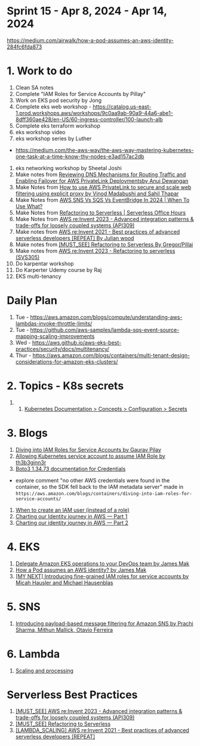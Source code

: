 <h1>Sprint 15 - Apr 8, 2024 - Apr 14, 2024</h1>

https://medium.com/airwalk/how-a-pod-assumes-an-aws-identity-284fc6fda873
# 1. Work to do

1. Clean SA notes
1. Complete "IAM Roles for Service Accounts by Pillay"
1. Work on EKS pod security by Jong
1. Complete eks web workshop - https://catalog.us-east-1.prod.workshops.aws/workshops/9c0aa9ab-90a9-44a6-abe1-8dff360ae428/en-US/60-ingress-controller/100-launch-alb
1. Complete eks terraform workshop
1. eks workshop video
1. eks workshop series by Luther
- https://medium.com/the-aws-way/the-aws-way-mastering-kubernetes-one-task-at-a-time-know-thy-nodes-e3ad157ac2db
1. eks networking workshop by Sheetal Joshi
1. Make notes from [Reviewing DNS Mechanisms for Routing Traffic and Enabling Failover for AWS PrivateLink Deploymentsby Anuj Dewangan](https://aws.amazon.com/blogs/apn/reviewing-dns-mechanisms-for-routing-traffic-and-enabling-failover-for-aws-privatelink-deployments/)
1. Make Notes from [How to use AWS PrivateLink to secure and scale web filtering using explicit proxy by Vinod Madabushi and Sahil Thapar](https://aws.amazon.com/blogs/networking-and-content-delivery/how-to-use-aws-privatelink-to-secure-and-scale-web-filtering-using-explicit-proxy/)
1. Make Notes from [AWS SNS Vs SQS Vs EventBridge In 2024 | When To Use What?](https://www.youtube.com/watch?v=jXQhaJIxLnE)
1. Make Notes from [Refactoring to Serverless | Serverless Office Hours](https://www.youtube.com/watch?v=F7wxgWaccHs)
1. Make Notes from [AWS re:Invent 2023 - Advanced integration patterns & trade-offs for loosely coupled systems (API309)](https://www.youtube.com/watch?v=FGKGdUiZKto)
1. Make notes from [AWS re:Invent 2021 - Best practices of advanced serverless developers [REPEAT] By Julian wood](https://www.youtube.com/watch?v=dnFm6MlPnco)
1. Make notes from [[MUST_SEE] Refactoring to Serverless By Gregor/Pillai](https://serverlessland.com/content/guides/refactoring-serverless/introduction)
1. Make notes from [AWS re:Invent 2023 - Refactoring to serverless (SVS305)](https://www.youtube.com/watch?v=bIu8XZZROw4)
1. Do karpentar workshop
1. Do Karperter Udemy course by Raj
1. EKS multi-tenancy

# Daily Plan

1. Tue - https://aws.amazon.com/blogs/compute/understanding-aws-lambdas-invoke-throttle-limits/
1. Tue - https://github.com/aws-samples/lambda-sqs-event-source-mapping-scaling-improvements
1. Wed - https://aws.github.io/aws-eks-best-practices/security/docs/multitenancy/
1. Thur - https://aws.amazon.com/blogs/containers/multi-tenant-design-considerations-for-amazon-eks-clusters/

# 2. Topics - K8s secrets

1. 1. [Kubernetes Documentation > Concepts > Configuration > Secrets](https://kubernetes.io/docs/concepts/configuration/secret/#service-account-token-secrets)

# 3. Blogs

1. [Diving into IAM Roles for Service Accounts by Gaurav Pilay](https://aws.amazon.com/blogs/containers/diving-into-iam-roles-for-service-accounts/)
1. [Allowing Kubernetes service account to assume IAM Role by th3b3ginn3r](https://medium.com/@th3b3ginn3r/allowing-kubernetes-service-account-to-assume-iam-role-dbfec552a6a6)
1. [Boto3 1.34.73 documentation for Credentials](https://boto3.amazonaws.com/v1/documentation/api/latest/guide/credentials.html#id1)
- explore comment "no other AWS credentials were found in the container, so the SDK fell back to the IAM metadata server" made in `https://aws.amazon.com/blogs/containers/diving-into-iam-roles-for-service-accounts/`
1. [When to create an IAM user (instead of a role)](https://docs.aws.amazon.com/IAM/latest/UserGuide/id.html#id_which-to-choose)
1. [Charting our Identity journey in AWS — Part 1](https://medium.com/i-love-my-local-farmer-engineering-blog/charting-our-identity-journey-in-aws-part-1-4353a3eb3c27)
1. [Charting our identity journey in AWS — Part 2](https://medium.com/i-love-my-local-farmer-engineering-blog/charting-our-identity-journey-in-aws-part-2-e4a99e6b1de3)

# 4. EKS

1. [Delegate Amazon EKS operations to your DevOps team by James Mak](https://medium.com/airwalk/delegate-amazon-eks-operation-to-your-devops-team-e925bf9cdb24)
1. [How a Pod assumes an AWS identity? by James Mak](https://medium.com/airwalk/how-a-pod-assumes-an-aws-identity-284fc6fda873)
1. [[MY NEXT] Introducing fine-grained IAM roles for service accounts by Micah Hausler and Michael Hausenblas](https://aws.amazon.com/blogs/opensource/introducing-fine-grained-iam-roles-service-accounts/)

# 5. SNS

1. [Introducing payload-based message filtering for Amazon SNS by Prachi Sharma, Mithun Mallick, Otavio Ferreira ](https://aws.amazon.com/blogs/compute/introducing-payload-based-message-filtering-for-amazon-sns/)

# 6. Lambda

1. [Scaling and processing](https://docs.aws.amazon.com/lambda/latest/dg/with-sqs.html#events-sqs-scaling)

# Serverless Best Practices

1. [[MUST_SEE] AWS re:Invent 2023 - Advanced integration patterns & trade-offs for loosely coupled systems (API309)](https://www.youtube.com/watch?v=FGKGdUiZKto)
1. [[MUST_SEE] Refactoring to Serverless](https://serverlessland.com/content/guides/refactoring-serverless/introduction)
1. [[LAMBDA_SCALING] AWS re:Invent 2021 - Best practices of advanced serverless developers [REPEAT]](https://www.youtube.com/watch?v=dnFm6MlPnco&t=1200s)